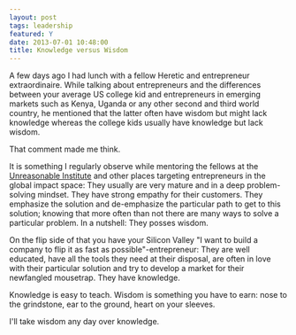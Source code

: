 ```yaml
---
layout: post
tags: leadership
featured: Y
date: 2013-07-01 10:48:00
title: Knowledge versus Wisdom
---
```

A few days ago I had lunch with a fellow Heretic and entrepreneur extraordinaire. While talking about entrepreneurs and the differences between your average US college kid and entrepreneurs in emerging markets such as Kenya, Uganda or any other second and third world country, he mentioned that the latter often have wisdom but might lack knowledge whereas the college kids usually have knowledge but lack wisdom.

That comment made me think.

It is something I regularly observe while mentoring the fellows at the [Unreasonable Institute](http://unreasonableinstitute.org/) and other places targeting entrepreneurs in the global impact space: They usually are very mature and in a deep problem-solving mindset. They have strong empathy for their customers. They emphasize the solution and de-emphasize the particular path to get to this solution; knowing that more often than not there are many ways to solve a particular problem. In a nutshell: They posses wisdom. 

On the flip side of that you have your Silicon Valley "I want to build a company to flip it as fast as possible"-entrepreneur: They are well educated, have all the tools they need at their disposal, are often in love with their particular solution and try to develop a market for their newfangled mousetrap. They have knowledge.

Knowledge is easy to teach. Wisdom is something you have to earn: nose to the grindstone, ear to the ground, heart on your sleeves.

I'll take wisdom any day over knowledge.